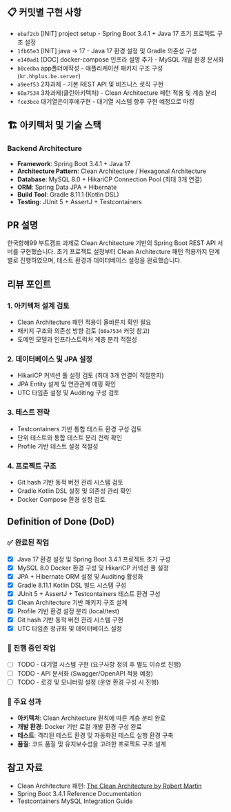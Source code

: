 <!--
  제목은 [(과제 STEP)] (작업한 내용) 로 작성해 주세요
  예시: [STEP-3] Clean Architecture 기반 프로젝트 구조 설계
-->

## 📋 커밋별 구현 사항
- `ebaf2cb` [INIT] project setup - Spring Boot 3.4.1 + Java 17 초기 프로젝트 구조 설정
- `1fb65e3` [INIT] java -> 17 - Java 17 환경 설정 및 Gradle 의존성 구성
- `e140ad1` [DOC] docker-compose 인프라 설명 추가 - MySQL 개발 환경 문서화
- `b0cedba` app폴더에작성 - 애플리케이션 패키지 구조 구성 (`kr.hhplus.be.server`)
- `a9eef53` 2차과제 - 기본 REST API 및 비즈니스 로직 구현
- `60a7534` 3차과제(클린아키텍처) - Clean Architecture 패턴 적용 및 계층 분리
- `fce3bce` 대기열은이후에구현 - 대기열 시스템 향후 구현 예정으로 마킹

## 🏗️ 아키텍처 및 기술 스택

### Backend Architecture
- **Framework**: Spring Boot 3.4.1 + Java 17
- **Architecture Pattern**: Clean Architecture / Hexagonal Architecture
- **Database**: MySQL 8.0 + HikariCP Connection Pool (최대 3개 연결)
- **ORM**: Spring Data JPA + Hibernate
- **Build Tool**: Gradle 8.11.1 (Kotlin DSL)
- **Testing**: JUnit 5 + AssertJ + Testcontainers

## PR 설명

한국항해99 부트캠프 과제로 Clean Architecture 기반의 Spring Boot REST API 서버를 구현했습니다.
초기 프로젝트 설정부터 Clean Architecture 패턴 적용까지 단계별로 진행하였으며,
테스트 환경과 데이터베이스 설정을 완료했습니다.

## 리뷰 포인트

### 1. 아키텍처 설계 검토
- Clean Architecture 패턴 적용이 올바른지 확인 필요
- 패키지 구조와 의존성 방향 검토 (`60a7534` 커밋 참고)
- 도메인 모델과 인프라스트럭처 계층 분리 적절성

### 2. 데이터베이스 및 JPA 설정
- HikariCP 커넥션 풀 설정 검토 (최대 3개 연결이 적절한지)
- JPA Entity 설계 및 연관관계 매핑 확인
- UTC 타임존 설정 및 Auditing 구성 검토

### 3. 테스트 전략
- Testcontainers 기반 통합 테스트 환경 구성 검토
- 단위 테스트와 통합 테스트 분리 전략 확인
- Profile 기반 테스트 설정 적절성

### 4. 프로젝트 구조
- Git hash 기반 동적 버전 관리 시스템 검토
- Gradle Kotlin DSL 설정 및 의존성 관리 확인
- Docker Compose 환경 설정 검토

## Definition of Done (DoD)

### ✅ 완료된 작업
- [x] Java 17 환경 설정 및 Spring Boot 3.4.1 프로젝트 초기 구성
- [x] MySQL 8.0 Docker 환경 구성 및 HikariCP 커넥션 풀 설정
- [x] JPA + Hibernate ORM 설정 및 Auditing 활성화
- [x] Gradle 8.11.1 Kotlin DSL 빌드 시스템 구성
- [x] JUnit 5 + AssertJ + Testcontainers 테스트 환경 구성
- [x] Clean Architecture 기반 패키지 구조 설계
- [x] Profile 기반 환경 설정 분리 (local/test)
- [x] Git hash 기반 동적 버전 관리 시스템 구현
- [x] UTC 타임존 정규화 및 데이터베이스 설정

### 🔄 진행 중인 작업
- [ ] TODO - 대기열 시스템 구현 (요구사항 정의 후 별도 이슈로 진행)
- [ ] TODO - API 문서화 (Swagger/OpenAPI 적용 예정)
- [ ] TODO - 로깅 및 모니터링 설정 (운영 환경 구성 시 진행)

### 🎯 주요 성과
- **아키텍처**: Clean Architecture 원칙에 따른 계층 분리 완료
- **개발 환경**: Docker 기반 로컬 개발 환경 구성 완료
- **테스트**: 격리된 테스트 환경 및 자동화된 테스트 실행 환경 구축
- **품질**: 코드 품질 및 유지보수성을 고려한 프로젝트 구조 설계

## 참고 자료
- Clean Architecture 패턴: [The Clean Architecture by Robert Martin](https://blog.cleancoder.com/uncle-bob/2012/08/13/the-clean-architecture.html)
- Spring Boot 3.4.1 Reference Documentation
- Testcontainers MySQL Integration Guide